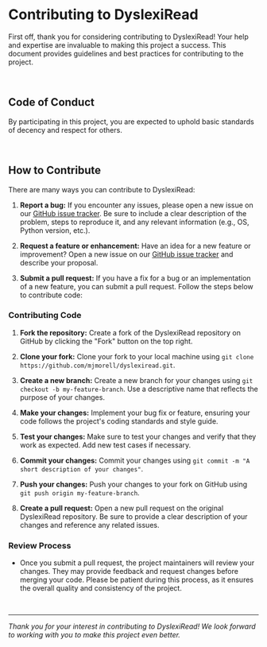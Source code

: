 # Contributing to DyslexiRead

First off, thank you for considering contributing to DyslexiRead! Your help and expertise are invaluable to making this project a success. This document provides guidelines and best practices for contributing to the project.

<br />

## Code of Conduct

By participating in this project, you are expected to uphold basic standards of decency and respect for others.

<br />

## How to Contribute

There are many ways you can contribute to DyslexiRead:

1. **Report a bug:** If you encounter any issues, please open a new issue on our [GitHub issue tracker](https://github.com/mjmorell/dyslexiread/issues). Be sure to include a clear description of the problem, steps to reproduce it, and any relevant information (e.g., OS, Python version, etc.).

2. **Request a feature or enhancement:** Have an idea for a new feature or improvement? Open a new issue on our [GitHub issue tracker](https://github.com/mjmorell/dyslexiread/issues) and describe your proposal.

3. **Submit a pull request:** If you have a fix for a bug or an implementation of a new feature, you can submit a pull request. Follow the steps below to contribute code:

### Contributing Code

1. **Fork the repository:** Create a fork of the DyslexiRead repository on GitHub by clicking the "Fork" button on the top right.

2. **Clone your fork:** Clone your fork to your local machine using `git clone https://github.com/mjmorell/dyslexiread.git`.

3. **Create a new branch:** Create a new branch for your changes using `git checkout -b my-feature-branch`. Use a descriptive name that reflects the purpose of your changes.

4. **Make your changes:** Implement your bug fix or feature, ensuring your code follows the project's coding standards and style guide.

5. **Test your changes:** Make sure to test your changes and verify that they work as expected. Add new test cases if necessary.

6. **Commit your changes:** Commit your changes using `git commit -m "A short description of your changes"`.

7. **Push your changes:** Push your changes to your fork on GitHub using `git push origin my-feature-branch`.

8. **Create a pull request:** Open a new pull request on the original DyslexiRead repository. Be sure to provide a clear description of your changes and reference any related issues.

### Review Process

- Once you submit a pull request, the project maintainers will review your changes. They may provide feedback and request changes before merging your code. Please be patient during this process, as it ensures the overall quality and consistency of the project.

<br />

---

_Thank you for your interest in contributing to DyslexiRead! We look forward to working with you to make this project even better._
